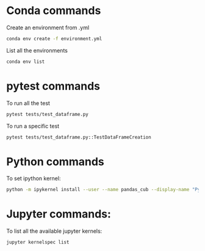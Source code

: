 
# Conda commands
Create an environment from .yml  
```bash
conda env create -f environment.yml
```

List all the environments 
```bash
conda env list
```



# pytest commands
To run all the test 
```bash
pytest tests/test_dataframe.py
```

To run a specific test 
```bash
pytest tests/test_dataframe.py::TestDataFrameCreation
```


# Python commands
To set ipython kernel: 
```bash
python -m ipykernel install --user --name pandas_cub --display-name "Python (pandas_cub)"
```

# Jupyter commands:
To list all the available jupyter kernels:
```bash
jupyter kernelspec list
```